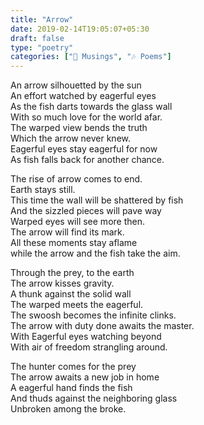 ```yaml
---  
title: "Arrow"  
date: 2019-02-14T19:05:07+05:30  
draft: false  
type: "poetry"  
categories: ["💭 Musings", "🎶 Poems"]  
---  
```

  
An arrow silhouetted by the sun  
An effort watched by eagerful eyes  
As the fish darts towards the glass wall  
With so much love for the world afar.  
The warped view bends the truth  
Which the arrow never knew.  
Eagerful eyes stay eagerful for now  
As fish falls back for another chance.  
  
The rise of arrow comes to end.  
Earth stays still.  
This time the wall will be shattered by fish  
And the sizzled pieces will pave way  
Warped eyes will see more then.  
The arrow will find its mark.  
All these moments stay aflame  
while the arrow and the fish take the aim.  
  
Through the prey, to the earth  
The arrow kisses gravity.  
A thunk against the solid wall  
The warped meets the eagerful.  
The swoosh becomes the infinite clinks.  
The arrow with duty done awaits the master.  
With Eagerful eyes watching beyond  
With air of freedom strangling around.  
  
The hunter comes for the prey  
The arrow awaits a new job in home  
A eagerful hand finds the fish  
And thuds against the neighboring glass  
Unbroken among the broke.  
